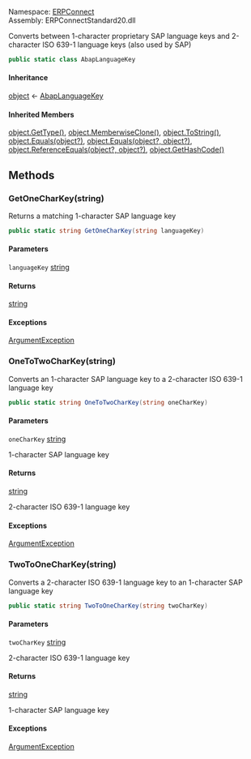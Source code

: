 
Namespace: [ERPConnect](index.md)  
Assembly: ERPConnectStandard20.dll  

Converts between 1-character proprietary SAP language keys and
2-character ISO 639-1 language keys (also used by SAP)

```csharp
public static class AbapLanguageKey
```

#### Inheritance

[object](https://learn.microsoft.com/dotnet/api/system.object) ← 
[AbapLanguageKey](ERPConnect.AbapLanguageKey.md)

#### Inherited Members

[object.GetType\(\)](https://learn.microsoft.com/dotnet/api/system.object.gettype), 
[object.MemberwiseClone\(\)](https://learn.microsoft.com/dotnet/api/system.object.memberwiseclone), 
[object.ToString\(\)](https://learn.microsoft.com/dotnet/api/system.object.tostring), 
[object.Equals\(object?\)](https://learn.microsoft.com/dotnet/api/system.object.equals\#system\-object\-equals\(system\-object\)), 
[object.Equals\(object?, object?\)](https://learn.microsoft.com/dotnet/api/system.object.equals\#system\-object\-equals\(system\-object\-system\-object\)), 
[object.ReferenceEquals\(object?, object?\)](https://learn.microsoft.com/dotnet/api/system.object.referenceequals), 
[object.GetHashCode\(\)](https://learn.microsoft.com/dotnet/api/system.object.gethashcode)

## Methods

### <a id="ERPConnect_AbapLanguageKey_GetOneCharKey_System_String_"></a> GetOneCharKey\(string\)

Returns a matching 1-character SAP language key

```csharp
public static string GetOneCharKey(string languageKey)
```

#### Parameters

`languageKey` [string](https://learn.microsoft.com/dotnet/api/system.string)

#### Returns

 [string](https://learn.microsoft.com/dotnet/api/system.string)

#### Exceptions

 [ArgumentException](https://learn.microsoft.com/dotnet/api/system.argumentexception)

### <a id="ERPConnect_AbapLanguageKey_OneToTwoCharKey_System_String_"></a> OneToTwoCharKey\(string\)

Converts an 1-character SAP language key to a 2-character ISO 639-1 language key

```csharp
public static string OneToTwoCharKey(string oneCharKey)
```

#### Parameters

`oneCharKey` [string](https://learn.microsoft.com/dotnet/api/system.string)

1-character SAP language key

#### Returns

 [string](https://learn.microsoft.com/dotnet/api/system.string)

2-character ISO 639-1 language key

#### Exceptions

 [ArgumentException](https://learn.microsoft.com/dotnet/api/system.argumentexception)

### <a id="ERPConnect_AbapLanguageKey_TwoToOneCharKey_System_String_"></a> TwoToOneCharKey\(string\)

Converts a 2-character ISO 639-1 language key to an 1-character SAP language key

```csharp
public static string TwoToOneCharKey(string twoCharKey)
```

#### Parameters

`twoCharKey` [string](https://learn.microsoft.com/dotnet/api/system.string)

2-character ISO 639-1 language key

#### Returns

 [string](https://learn.microsoft.com/dotnet/api/system.string)

1-character SAP language key

#### Exceptions

 [ArgumentException](https://learn.microsoft.com/dotnet/api/system.argumentexception)

